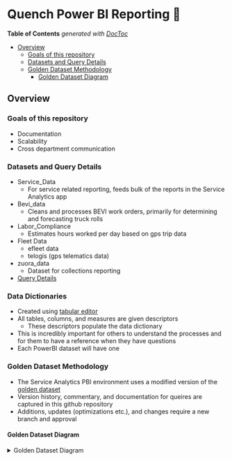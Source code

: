 # Quench Power BI Reporting :tada:

<!-- START doctoc generated TOC please keep comment here to allow auto update -->
<!-- DON'T EDIT THIS SECTION, INSTEAD RE-RUN doctoc TO UPDATE -->
**Table of Contents**  *generated with [DocToc](https://github.com/thlorenz/doctoc)*

- [Overview](#overview)
  - [Goals of this repository](#goals-of-this-repository)
  - [Datasets and Query Details](#datasets-and-query-details)
  - [Golden Dataset Methodology](#golden-dataset-methodology)
    - [Golden Dataset Diagram](#golden-dataset-diagram)

<!-- END doctoc generated TOC please keep comment here to allow auto update -->

## Overview

### Goals of this repository

* Documentation
* Scalability
* Cross department communication

### Datasets and Query Details
* Service_Data
  * For service related reporting, feeds bulk of the reports in the Service Analytics app
* Bevi_data
  * Cleans and processes BEVI work orders, primarily for determining and forecasting truck rolls
* Labor_Compliance
  * Estimates hours worked per day based on gps trip data
* Fleet Data
  * efleet data
  * telogis (gps telematics data)
* zuora_data
  * Dataset for collections reporting
* [Query Details](https://github.com/jfallt/PBI-Github/blob/master/Query_Documentation.md)

### Data Dictionaries
* Created using [tabular editor](https://github.com/otykier/TabularEditor)
* All tables, columns, and measures are given descriptors
    * These descriptors populate the data dictionary
* This is incredibly important for others to understand the processes and for them to have a reference when they have questions
* Each PowerBI dataset will have one

### Golden Dataset Methodology

* The Service Analytics PBI environment uses a modified version of the [golden dataset](https://exceleratorbi.com.au/new-power-bi-reports-golden-dataset/)
* Version history, commentary, and documentation for queires are captured in this github repository
* Additions, updates (optimizations etc.), and changes require a new branch and approval

#### Golden Dataset Diagram
<details>
  <summary> Golden Dataset Diagram  </summary>

![](https://github.com/jfallt/PBI-Github/blob/master/Golden_Dataset_Git_Workflow.png)

</details>

